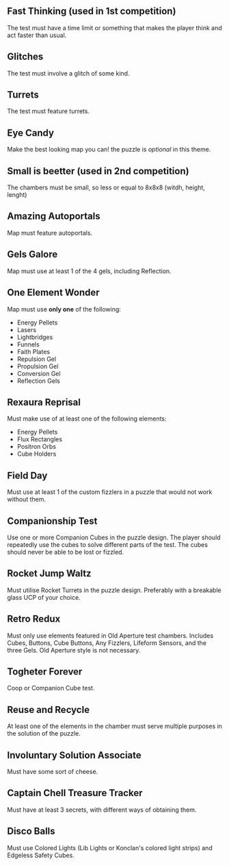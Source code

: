 Fast Thinking (used in 1st competition)
-
The test must have a time limit or something that makes the player think and act faster than usual.

Glitches
-
The test must involve a glitch of some kind.


Turrets
-
The test must feature turrets.


Eye Candy
-
Make the best looking map you can! the puzzle is _optional_ in this theme.


Small is beetter (used in 2nd competition)
-
The chambers must be small, so less or equal to 8x8x8 (witdh, height, lenght)


Amazing Autoportals
-
Map must feature autoportals.


Gels Galore
-
Map must use at least 1 of the 4 gels, including Reflection.


One Element Wonder
-
Map must use **only one** of the following:
- Energy Pellets
- Lasers
- Lightbridges
- Funnels
- Faith Plates
- Repulsion Gel
- Propulsion Gel
- Conversion Gel
- Reflection Gels


Rexaura Reprisal
-
Must make use of at least one of the following elements:
- Energy Pellets
- Flux Rectangles
- Positron Orbs
- Cube Holders


Field Day
-
Must use at least 1 of the custom fizzlers in a puzzle that would not work without them.


Companionship Test
-
Use one or more Companion Cubes in the puzzle design.
The player should repeatedly use the cubes to solve different parts of the test.
The cubes should never be able to be lost or fizzled.


Rocket Jump Waltz
-
Must utilise Rocket Turrets in the puzzle design.
Preferably with a breakable glass UCP of your choice.


Retro Redux
-
Must only use elements featured in Old Aperture test chambers.
Includes Cubes, Buttons, Cube Buttons, Any Fizzlers, Lifeform Sensors, and the three Gels.
Old Aperture style is not necessary.


Togheter Forever
-
Coop or Companion Cube test.


Reuse and Recycle
-
At least one of the elements in the chamber must serve multiple purposes in the solution of the puzzle.


Involuntary Solution Associate
-
Must have some sort of cheese.


Captain Chell Treasure Tracker
-
Must have at least 3 secrets, with different ways of obtaining them.


Disco Balls
-
Must use Colored Lights (Lib Lights or Konclan's colored light strips) and Edgeless Safety Cubes.
